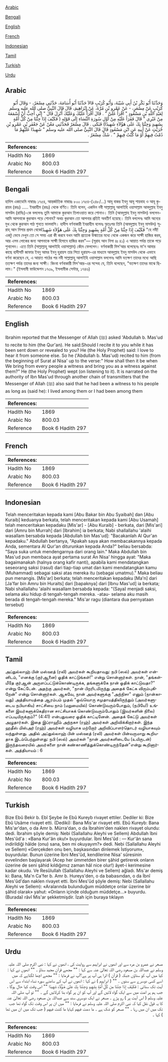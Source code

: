[Arabic](#arabic)

[Bengali](#bengali)

[English](#english)

[French](#french)

[Indonesian](#indonesian)

[Tamil](#tamil)

[Turkish](#turkish)

[Urdu](#urdu)

## Arabic


<div dir="rtl" lang="ar" style={{fontSize:'larger',backgroundColor:'#f8f9fa',padding:20}}>
وَحَدَّثَنَا أَبُو بَكْرِ بْنُ أَبِي شَيْبَةَ، وَأَبُو كُرَيْبٍ قَالاَ حَدَّثَنَا أَبُو أُسَامَةَ، حَدَّثَنِي مِسْعَرٌ، - وَقَالَ أَبُو كُرَيْبٍ عَنْ مِسْعَرٍ، - عَنْ عَمْرِو بْنِ مُرَّةَ، عَنْ إِبْرَاهِيمَ، قَالَ قَالَ النَّبِيُّ صلى الله عليه وسلم لِعَبْدِ اللَّهِ بْنِ مَسْعُودٍ ‏"‏ اقْرَأْ عَلَىَّ ‏"‏ ‏.‏ قَالَ أَقْرَأُ عَلَيْكَ وَعَلَيْكَ أُنْزِلَ قَالَ ‏"‏ إِنِّي أُحِبُّ أَنْ أَسْمَعَهُ مِنْ غَيْرِي ‏"‏ قَالَ فَقَرَأَ عَلَيْهِ مِنْ أَوَّلِ سُورَةِ النِّسَاءِ إِلَى قَوْلِهِ ‏(‏ فَكَيْفَ إِذَا جِئْنَا مِنْ كُلِّ أُمَّةٍ بِشَهِيدٍ وَجِئْنَا بِكَ عَلَى هَؤُلاَءِ شَهِيدًا‏)‏ فَبَكَى ‏.‏ قَالَ مِسْعَرٌ فَحَدَّثَنِي مَعْنٌ عَنْ جَعْفَرِ بْنِ عَمْرِو بْنِ حُرَيْثٍ عَنْ أَبِيهِ عَنِ ابْنِ مَسْعُودٍ قَالَ قَالَ النَّبِيُّ صلى الله عليه وسلم ‏"‏ شَهِيدًا عَلَيْهِمْ مَا دُمْتُ فِيهِمْ أَوْ مَا كُنْتُ فِيهِمْ ‏"‏ ‏.‏ شَكَّ مِسْعَرٌ ‏.‏
</div>
<div style={{backgroundColor:'#f8f9fa',padding:20, marginBottom: 10}}><table> <thead> <tr> <th>References:</th> <th></th> </tr> </thead> <tbody><tr><td>Hadith No</td><td>1869</td></tr><tr><td>Arabic No</td><td>800.03</td></tr><tr><td>Reference</td><td>Book 6 Hadith 297</td></tr></tbody></table></div>

## Bengali


<div dir="ltr" lang="bn" style={{fontSize:'larger',backgroundColor:'#f8f9fa',padding:20}}>
হাদিস একাডেমি নাম্বারঃ ১৭৫৪, আন্তর্জাতিক নাম্বারঃ ৮০০ ১৭৫৪-(২৪৮/...) আবূ বাকর ইবনু আবূ শায়বাহ ও আবূ কুরায়ব (রহঃ) ..... ইবরাহীম (রহঃ) থেকে বর্ণিত। তিনি বলেন, একদিন নবী সাল্লাল্লাহু আলাইহি ওয়াসাল্লাম আবদুল্লাহ ইবনু মাসউদ (রাযিঃ)-কে বললেনঃ তুমি আমাকে কুরআন তিলাওয়াত করে শোনাও। তিনি (আবদুল্লাহ ইবনু মাসউদ) বললেন- আমি আপনাকে কুরআন পড়ে শোনাব? অথচ কুরআন তো আপনার প্রতিই অবতীর্ণ হয়েছে। তিনি বললেনঃ আমি অন্যের মুখ থেকে কুরআন পাঠ শুনতে ভালবাসি। হাদীস বর্ণনাকারী ইবরাহীম বলেনঃ অতঃপর তিনি (আবদুল্লাহ ইবনু মাসউদ) সূরাহ্‌ আন নিসার প্রথম থেকেفَكَيْفَ إِذَا جِئْنَا مِنْ كُلِّ أُمَّةٍ بِشَهِيدٍ وَجِئْنَا بِكَ عَلَى هَؤُلاَءِ شَهِيدًا "হে নবী! একটু ভেবে দেখুন তো সে সময় এরা কী করবে যখন আমি প্রত্যেক উন্মাতের মধ্যে থেকে একজন করে সাক্ষী হাজির করব, আর এসব লোকের জন্য আপনাকে সাক্ষী হিসাবে হাজির করব"— (সূরাহ আন নিসা ৪ঃ ৪১) এ আয়াত পর্যন্ত তাকে পড়ে শুনালেন। এতে তিনি (সাল্লাল্লাহু আলাইহি ওয়াসাল্লাম) কেঁদে ফেললেন। বর্ণনাকারী মিস’আর বলেছেনঃ মা’ন আমার কাছে হাদীসটি জাফার ইবনু আমর ইবনু হুরায়স তার পিতা হুরায়স-এর মাধ্যমে আবদুল্লাহ ইবনু মাসউদ থেকে এভাবে বর্ণনা করেছেন যে, এ আয়াত পাঠের পর নবী সাল্লাল্লাহু আলাইহি ওয়াসাল্লাম বললেনঃ আমি যতক্ষণ তাদের মধ্যে আছি ততক্ষণ পর্যন্ত তাদের জন্য সাক্ষী। কিংবা বর্ণনাকারী মিস'আর-এর সন্দেহ যে, তিনি বলেছেন, "যতক্ষণ তাদের মাঝে ছিলাম।" (ইসলামী ফাউন্ডেশন ১৭৩৯, ইসলামীক সেন্টার, ১৭৪৬)
</div>
<div style={{backgroundColor:'#f8f9fa',padding:20, marginBottom: 10}}><table> <thead> <tr> <th>References:</th> <th></th> </tr> </thead> <tbody><tr><td>Hadith No</td><td>1869</td></tr><tr><td>Arabic No</td><td>800.03</td></tr><tr><td>Reference</td><td>Book 6 Hadith 297</td></tr></tbody></table></div>

## English


<div dir="ltr" lang="en" style={{fontSize:'larger',backgroundColor:'#f8f9fa',padding:20}}>
Ibrahim reported that the Messenger of Allah (ﷺ) asked 'Abdullah b. Mas'ud to recite to him (the Qur'an). He said:Should I recite it to you while it has been sent down or revealed to you? He (the Holy Prophet) said: I love to hear it from someone else. So he ('Abdullah b. Mas'ud) recited to him (from the beginning of Surat al Nisa' up to the verse:" How shall then it be when We bring from every people a witness and bring you as a witness against them?" He (the Holy Prophet) wept (on listening to it). It is narrated on the authority of Ibn Mas'ud through another chain of transmitters that the Messenger of Allah (ﷺ) also said that he had been a witness to his people as long as (said he): I lived among them or I had been among them
</div>
<div style={{backgroundColor:'#f8f9fa',padding:20, marginBottom: 10}}><table> <thead> <tr> <th>References:</th> <th></th> </tr> </thead> <tbody><tr><td>Hadith No</td><td>1869</td></tr><tr><td>Arabic No</td><td>800.03</td></tr><tr><td>Reference</td><td>Book 6 Hadith 297</td></tr></tbody></table></div>

## French


<div dir="ltr" lang="fr" style={{fontSize:'larger',backgroundColor:'#f8f9fa',padding:20}}>

</div>
<div style={{backgroundColor:'#f8f9fa',padding:20, marginBottom: 10}}><table> <thead> <tr> <th>References:</th> <th></th> </tr> </thead> <tbody><tr><td>Hadith No</td><td>1869</td></tr><tr><td>Arabic No</td><td>800.03</td></tr><tr><td>Reference</td><td>Book 6 Hadith 297</td></tr></tbody></table></div>

## Indonesian


<div dir="ltr" lang="id" style={{fontSize:'larger',backgroundColor:'#f8f9fa',padding:20}}>
Telah menceritakan kepada kami [Abu Bakar bin Abu Syaibah] dan [Abu Kuraib] keduanya berkata, telah menceritakan kepada kami [Abu Usamah] telah menceritakan kepadaku [Mis'ar] - [Abu Kuraib] - berkata, dari [Mis'ari] dari [Amru bin Murrah] dari [Ibrahim] ia berkata; Nabi shallallahu 'alaihi wasallam bersabda kepada [Abdullah bin Mas'ud]: "Bacakanlah Al Qur'an kepadaku." Abdullah bertanya, "Apakah saya akan membacakannya kepada Anda, sementara Al Qur'an diturunkan kepada Anda?" beliau bersabda: "Saya suka untuk mendengarnya dari orang lain." Maka Abdullah bin Mas'ud pun membaca ayat pertama surat An Nisa' hingga ayat: "Maka bagaimanakah (halnya orang kafir nanti), apabila kami mendatangkan seseorang saksi (rasul) dari tiap-tiap umat dan kami mendatangkan kamu (Muhammad) sebagai saksi atas mereka itu (sebagai umatmu)." Maka beliau pun menangis. [Mis'ar] berkata; telah menceritakan kepadaku [Ma'n] dari [Ja'far bin Amru bin Huraits] dari [bapaknya] dari [Ibnu Mas'ud] ia berkata; Nabi shallallahu 'alaihi wasallam bersabda kepada: "(Saya) menjadi saksi, selama aku hidup di tengah-tengah mereka. -atau- selama aku masih berada di tengah-tengah mereka." Mis'ar ragu (diantara dua pernyataan tersebut)
</div>
<div style={{backgroundColor:'#f8f9fa',padding:20, marginBottom: 10}}><table> <thead> <tr> <th>References:</th> <th></th> </tr> </thead> <tbody><tr><td>Hadith No</td><td>1869</td></tr><tr><td>Arabic No</td><td>800.03</td></tr><tr><td>Reference</td><td>Book 6 Hadith 297</td></tr></tbody></table></div>

## Tamil


<div dir="ltr" lang="ta" style={{fontSize:'larger',backgroundColor:'#f8f9fa',padding:20}}>
அப்துல்லாஹ் பின் மஸ்ஊத் (ரலி) அவர்கள் கூறியதாவது: நபி (ஸல்) அவர்கள் என்னிடம், "எனக்கு (குர்ஆனை) ஓதிக் காட்டுங்கள்!" என்று சொன்னார்கள். நான், "தங்கள்மீதே குர்ஆன் அருளப்பட்டுக்கொண்டிருக்க, தங்களுக்கே நான் ஓதிக் காட்டுவதா?" என்று கேட்டேன். அதற்கு அவர்கள், "நான் பிறரிடமிருந்து அதைக் கேட்க விரும்புகிறேன்" என்று சொன்னார்கள். ஆகவே, நான் அவர்களுக்கு "அந்நிசா" எனும் (நான்காவது) அத்தியாயத்தை ஆரம்பம் முதல் "ஒவ்வொரு சமுதாயத்திலிருந்தும் (அவர்களுடைய நபியாகிய) சாட்சியை நாம் (மறுமையில்) கொண்டுவரும்போதும், (நபியே!) உங்களை இவர்களுக்கெதிரான சாட்சியாகக் கொண்டுவரும்போதும் (இவர்களின் நிலை) எப்படியிருக்கும்?" (4:41) என்பதுவரை ஓதிக் காட்டினேன். அதைக் கேட்டு அவர்கள் அழுதார்கள். இதை இப்ராஹீம் அந்நகஈ (ரஹ்) அவர்கள் அறிவிக்கிறார்கள். இந்த ஹதீஸ் மிஸ்அர் (ரஹ்) அவர்கள் வழியாக மற்றோர் அறிவிப்பாளர்தொடர் வழியாகவும் வந்துள்ளது. அதில் அப்துல்லாஹ் பின் மஸ்ஊத் (ரலி) அவர்கள் பின்வருமாறு கூறியதாக இடம்பெற்றுள்ளது: நபி (ஸல்) அவர்கள் "நான் அவர்களிடையே (உயிருடன்) இருந்தவரையில் அவர்களை நான் கண்காணித்துக்கொண்டிருந்தேன்"என்று கூறினார்கள். அத்தியாயம் : 6
</div>
<div style={{backgroundColor:'#f8f9fa',padding:20, marginBottom: 10}}><table> <thead> <tr> <th>References:</th> <th></th> </tr> </thead> <tbody><tr><td>Hadith No</td><td>1869</td></tr><tr><td>Arabic No</td><td>800.03</td></tr><tr><td>Reference</td><td>Book 6 Hadith 297</td></tr></tbody></table></div>

## Turkish


<div dir="ltr" lang="tr" style={{fontSize:'larger',backgroundColor:'#f8f9fa',padding:20}}>
Bize Ebû Bekir b. Ebî Şeybe ile Ebû Kureyb rivayet ettiler. Dediler ki: Bize Ebû Usâme rivayet etti. (Dediki): Bana Mis'ar rivayet etti. Ebû Kureyb: Bana Mis'ar'dan, o da Amr b. Mürra'dan, o da İbrahim'­den naklen rivayet olundu: dedi. İbrahim şöyle demiş: Nebi (Sallallahu Aleyhi ve Sellem) Abdullah îbni Mes'ûd'a : «Bana Kur'ân oku!» buyurdular. İbni Mes'ûd : — Kur'ân sana indirildiği hâlde (onu) sana, ben mi okuyayım?» dedi. Nebi (Sallallahu Aleyhi ve Sellem) «Gerçekden onu ben, başkasından dinlemek İstiyorum», buyurdular. Bunun üzerine İbni Mes'ûd, kendilerine Nisa' sûresinin evvelinden başlayarak (Acep her ümmetden birer şâhid getirerek onların üzerine de seni şâhid kıldığımız zaman hâl nice olur!) âyet-i kerimesine kadar okudu. Ve Resûlullah (Sallallahu Aleyhi ve Sellem) ağladı. Mis'ar demiş ki: Bana, Ma'n Ca'fer b. Amr b. Hureys'den, o da babasından, o da İbnî Mes'ûd'dan naklen rivayet etti. İbni Mes'ûd şöyle demiş: Nebi (Sallallahu Aleyhi ve Sellem): «Aralarında bulunduğum müddetçe onlar üzerine bir şâhid olarak» yahut: «Onların içinde olduğum müddetçe...» buyurdu. (Burada) râvî Mis'ar şekketmişdir. İzah için buraya tıklayın
</div>
<div style={{backgroundColor:'#f8f9fa',padding:20, marginBottom: 10}}><table> <thead> <tr> <th>References:</th> <th></th> </tr> </thead> <tbody><tr><td>Hadith No</td><td>1869</td></tr><tr><td>Arabic No</td><td>800.03</td></tr><tr><td>Reference</td><td>Book 6 Hadith 297</td></tr></tbody></table></div>

## Urdu


<div dir="rtl" lang="ur" style={{fontSize:'larger',backgroundColor:'#f8f9fa',padding:20}}>
مسعر نے عمرو بن مرہ سے اور انھوں نے ابراہیم سے روایت کی ، انھوں نے کہا : نبی اکرم صلی اللہ علیہ وسلم نے عبداللہ بن مسعود رضی اللہ تعالیٰ عنہ سے کہا : "" مجھے قرآن مجید سناؤ ۔ "" انھوں نے کہا : کیا میں آپ کو سناؤں جبکہ ( قرآن ) اترا ہی آپ پر ہے؟آپ نے فرمایا : "" مجھے اچھا لگتاہے کہ میں اسے کسی دوسرے سے سنوں ۔ "" ( ابراہیم ) نے کہا : انھوں نے آپ کے سامنے سورہ نساء ابتداء سے اس آیت تک سنائی : فَكَيْفَ إِذَا جِئْنَا مِن كُلِّ أُمَّةٍ بِشَهِيدٍ وَجِئْنَا بِكَ عَلَىٰ هَـٰؤُلَاءِ شَهِيدًا "" اس وقت کیا حال ہوگا ، جب ہم ہر امت میں سے ایک گواہ لائیں گے اور آپ کو ان پر گواہ بنا کرلائیں گے ۔ "" تو آپ صلی اللہ علیہ وسلم ( اس آیت پر ) رو پڑے ۔ مسعر نے ایک دوسری سند سے عبداللہ بن مسعود رضی اللہ تعالیٰ عنہ کا یہ قول نقل کیا کہ نبی اکرم صلی اللہ علیہ وسلم نے فرمایا : "" میں ان پر اس وقت تک گواہ تھا جب تک میں ان میں رہا ۔ "" مسعر کو شک ہے ۔ ما دمت فيهم کہایا ما كنت فيهم ( جب تک میں ان میں تھا ) کہا ۔
</div>
<div style={{backgroundColor:'#f8f9fa',padding:20, marginBottom: 10}}><table> <thead> <tr> <th>References:</th> <th></th> </tr> </thead> <tbody><tr><td>Hadith No</td><td>1869</td></tr><tr><td>Arabic No</td><td>800.03</td></tr><tr><td>Reference</td><td>Book 6 Hadith 297</td></tr></tbody></table></div>